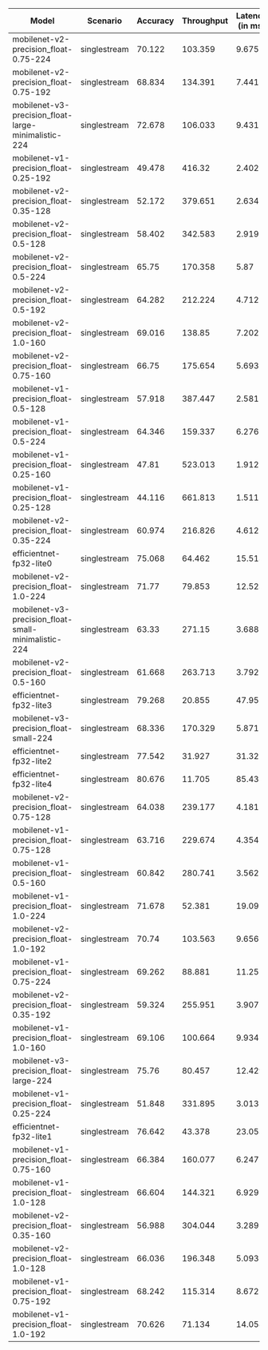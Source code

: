 | Model                                               | Scenario     |   Accuracy |   Throughput |   Latency (in ms) |
|-----------------------------------------------------|--------------|------------|--------------|-------------------|
| mobilenet-v2-precision_float-0.75-224               | singlestream |     70.122 |      103.359 |             9.675 |
| mobilenet-v2-precision_float-0.75-192               | singlestream |     68.834 |      134.391 |             7.441 |
| mobilenet-v3-precision_float-large-minimalistic-224 | singlestream |     72.678 |      106.033 |             9.431 |
| mobilenet-v1-precision_float-0.25-192               | singlestream |     49.478 |      416.32  |             2.402 |
| mobilenet-v2-precision_float-0.35-128               | singlestream |     52.172 |      379.651 |             2.634 |
| mobilenet-v2-precision_float-0.5-128                | singlestream |     58.402 |      342.583 |             2.919 |
| mobilenet-v2-precision_float-0.5-224                | singlestream |     65.75  |      170.358 |             5.87  |
| mobilenet-v2-precision_float-0.5-192                | singlestream |     64.282 |      212.224 |             4.712 |
| mobilenet-v2-precision_float-1.0-160                | singlestream |     69.016 |      138.85  |             7.202 |
| mobilenet-v2-precision_float-0.75-160               | singlestream |     66.75  |      175.654 |             5.693 |
| mobilenet-v1-precision_float-0.5-128                | singlestream |     57.918 |      387.447 |             2.581 |
| mobilenet-v1-precision_float-0.5-224                | singlestream |     64.346 |      159.337 |             6.276 |
| mobilenet-v1-precision_float-0.25-160               | singlestream |     47.81  |      523.013 |             1.912 |
| mobilenet-v1-precision_float-0.25-128               | singlestream |     44.116 |      661.813 |             1.511 |
| mobilenet-v2-precision_float-0.35-224               | singlestream |     60.974 |      216.826 |             4.612 |
| efficientnet-fp32-lite0                             | singlestream |     75.068 |       64.462 |            15.513 |
| mobilenet-v2-precision_float-1.0-224                | singlestream |     71.77  |       79.853 |            12.523 |
| mobilenet-v3-precision_float-small-minimalistic-224 | singlestream |     63.33  |      271.15  |             3.688 |
| mobilenet-v2-precision_float-0.5-160                | singlestream |     61.668 |      263.713 |             3.792 |
| efficientnet-fp32-lite3                             | singlestream |     79.268 |       20.855 |            47.951 |
| mobilenet-v3-precision_float-small-224              | singlestream |     68.336 |      170.329 |             5.871 |
| efficientnet-fp32-lite2                             | singlestream |     77.542 |       31.927 |            31.321 |
| efficientnet-fp32-lite4                             | singlestream |     80.676 |       11.705 |            85.433 |
| mobilenet-v2-precision_float-0.75-128               | singlestream |     64.038 |      239.177 |             4.181 |
| mobilenet-v1-precision_float-0.75-128               | singlestream |     63.716 |      229.674 |             4.354 |
| mobilenet-v1-precision_float-0.5-160                | singlestream |     60.842 |      280.741 |             3.562 |
| mobilenet-v1-precision_float-1.0-224                | singlestream |     71.678 |       52.381 |            19.091 |
| mobilenet-v2-precision_float-1.0-192                | singlestream |     70.74  |      103.563 |             9.656 |
| mobilenet-v1-precision_float-0.75-224               | singlestream |     69.262 |       88.881 |            11.251 |
| mobilenet-v2-precision_float-0.35-192               | singlestream |     59.324 |      255.951 |             3.907 |
| mobilenet-v1-precision_float-1.0-160                | singlestream |     69.106 |      100.664 |             9.934 |
| mobilenet-v3-precision_float-large-224              | singlestream |     75.76  |       80.457 |            12.429 |
| mobilenet-v1-precision_float-0.25-224               | singlestream |     51.848 |      331.895 |             3.013 |
| efficientnet-fp32-lite1                             | singlestream |     76.642 |       43.378 |            23.053 |
| mobilenet-v1-precision_float-0.75-160               | singlestream |     66.384 |      160.077 |             6.247 |
| mobilenet-v1-precision_float-1.0-128                | singlestream |     66.604 |      144.321 |             6.929 |
| mobilenet-v2-precision_float-0.35-160               | singlestream |     56.988 |      304.044 |             3.289 |
| mobilenet-v2-precision_float-1.0-128                | singlestream |     66.036 |      196.348 |             5.093 |
| mobilenet-v1-precision_float-0.75-192               | singlestream |     68.242 |      115.314 |             8.672 |
| mobilenet-v1-precision_float-1.0-192                | singlestream |     70.626 |       71.134 |            14.058 |